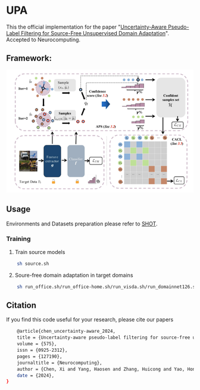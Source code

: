# UPA
This the official implementation for the paper "[Uncertainty-Aware Pseudo-Label Filtering for Source-Free Unsupervised Domain Adaptation]()". Accepted to Neurocomputing.

## Framework:
![image](figs/framework.png)

## Usage
Environments and Datasets preparation please refer to [SHOT](https://github.com/tim-learn/SHOT).

### Training

1. Train source models
```sh
    sh source.sh
```  

2. Soure-free domain adaptation in target domains
```sh
    sh run_office.sh/run_office-home.sh/run_visda.sh/run_domainnet126.sh
```

## Citation
If you find this code useful for your research, please cite our papers
```sh
    @article{chen_uncertainty-aware_2024,
	title = {Uncertainty-aware pseudo-label filtering for source-free unsupervised domain adaptation},
	volume = {575},
	issn = {0925-2312},
	pages = {127190},
	journaltitle = {Neurocomputing},
	author = {Chen, Xi and Yang, Haosen and Zhang, Huicong and Yao, Hongxun and Zhu, Xiatian},
	date = {2024},
}
```
